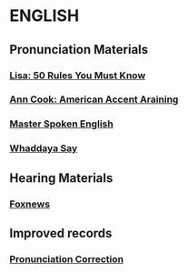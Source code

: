 # ENGLISH
## Pronunciation Materials

### [Lisa: 50 Rules You Must Know](./Speaking_English/50_Rules.md)

### [Ann Cook: American Accent Araining](./Speaking_English/AAT.md)

### [Master Spoken English](./Speaking_English/MSE.md)

### [Whaddaya Say](./Speaking_English/WDYS.md)


## Hearing Materials

### [Foxnews](./Foxnews)


## Improved records

### [Pronunciation Correction](./Accent_Corrention/accentCorrection.md)






